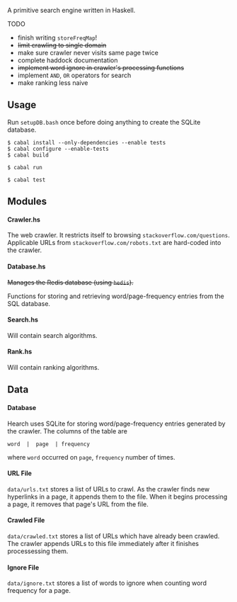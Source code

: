 A primitive search engine written in Haskell.

TODO
  * finish writing `storeFreqMap`!
  * ~~limit crawling to single domain~~
  * make sure crawler never visits same page twice
  * complete haddock documentation
  * ~~implement word ignore in crawler's processing functions~~
  * implement `AND`, `OR` operators for search
  * make ranking less naive

## Usage

Run `setupDB.bash` once before doing anything to create the SQLite database.

    $ cabal install --only-dependencies --enable tests
    $ cabal configure --enable-tests
    $ cabal build

    $ cabal run

    $ cabal test

## Modules

#### Crawler.hs

The web crawler. It restricts itself to browsing
`stackoverflow.com/questions`. Applicable URLs from
`stackoverflow.com/robots.txt` are hard-coded into the crawler.

#### Database.hs

~~Manages the Redis database (using `hedis`).~~

Functions for storing and retrieving word/page-frequency entries from the
SQL database.

#### Search.hs

Will contain search algorithms.

#### Rank.hs

Will contain ranking algorithms.

## Data

#### Database

Hearch uses SQLite for storing word/page-frequency entries generated by the
crawler. The columns of the table are

    word  |  page  | frequency

where `word` occurred on `page`, `frequency` number of times.


#### URL File

`data/urls.txt` stores a list of URLs to crawl. As the crawler finds new
hyperlinks in a page, it appends them to the file. When it begins processing
a page, it removes that page's URL from the file.

#### Crawled File

`data/crawled.txt` stores a list of URLs which have already been crawled.
The crawler appends URLs to this file immediately after it finishes
processessing them.

#### Ignore File

`data/ignore.txt` stores a list of words to ignore when counting word
frequency for a page.
